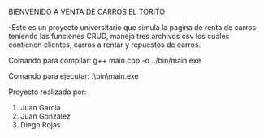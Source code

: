 BIENVENIDO A VENTA DE CARROS EL TORITO

-Este es un proyecto universitario que simula la pagina de renta de carros 
teniendo las funciones CRUD, maneja tres archivos csv los cuales contienen
clientes, carros a rentar y repuestos de carros.

Comando para compilar:
 g++ main.cpp -o ../bin/main.exe

 Comando para ejecutar:
.\bin\main.exe

Proyecto realizado por:

1. Juan Garcia
2. Juan Gonzalez
3. Diego Rojas